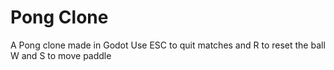 # Pong Clone
 A Pong clone made in Godot
 Use ESC to quit matches and R to reset the ball
 W and S to move paddle
